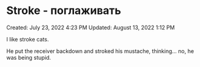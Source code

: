 # Stroke - поглаживать

Created: July 23, 2022 4:23 PM
Updated: August 13, 2022 1:12 PM

I like stroke cats.

He put the receiver backdown and stroked his mustache, thinking... no, he was being stupid.